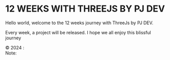 # 12 WEEKS WITH THREEJS BY PJ DEV

<p> Hello world, welcome to the 12 weeks journey with ThreeJs by PJ DEV. </p>
<p> Every week, a project will be released. I hope we all enjoy this blissful journey </p>

<p> &copy; 2024 : <br>
Note: </p>